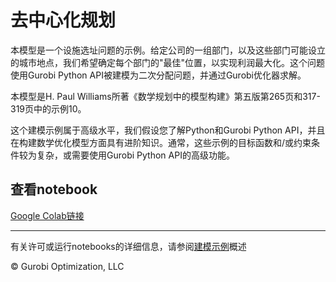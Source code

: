 # 去中心化规划

本模型是一个设施选址问题的示例。给定公司的一组部门，以及这些部门可能设立的城市地点，我们希望确定每个部门的"最佳"位置，以实现利润最大化。这个问题使用Gurobi Python API被建模为二次分配问题，并通过Gurobi优化器求解。

本模型是H. Paul Williams所著《数学规划中的模型构建》第五版第265页和317-319页中的示例10。

这个建模示例属于高级水平，我们假设您了解Python和Gurobi Python API，并且在构建数学优化模型方面具有进阶知识。通常，这些示例的目标函数和/或约束条件较为复杂，或需要使用Gurobi Python API的高级功能。

## 查看notebook

[Google Colab链接](https://colab.research.google.com/github/Gurobi/modeling-examples/blob/master/decentralization_planning/decentralization_planning.ipynb)

----
有关许可或运行notebooks的详细信息，请参阅[建模示例](../)概述

© Gurobi Optimization, LLC
